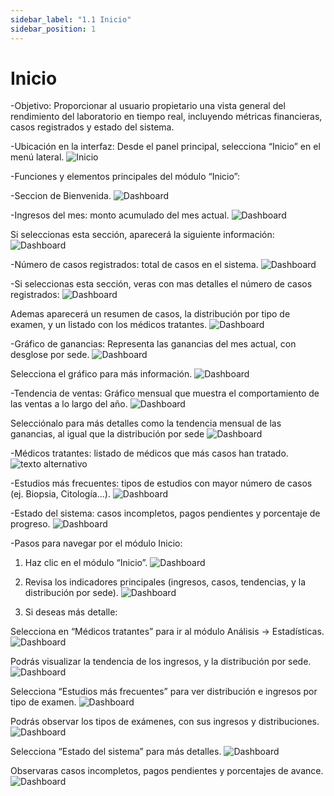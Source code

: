 ```yaml
---
sidebar_label: "1.1 Inicio"
sidebar_position: 1
---
```


# Inicio

-Objetivo: Proporcionar al usuario propietario una vista general del rendimiento del laboratorio en tiempo real, incluyendo métricas financieras, casos registrados y estado del sistema.
 

-Ubicación en la interfaz: Desde el panel principal, selecciona “Inicio” en el menú lateral.
![Inicio](/img/img_solhub/exp.pro.1.1.inicio/1.png)
 

-Funciones y elementos principales del módulo “Inicio”:

-Seccion de Bienvenida.
![Dashboard](/img/img_solhub/exp.pro.1.1.inicio/2.png)

-Ingresos del mes: monto acumulado del mes actual.
![Dashboard](/img/img_solhub/exp.pro.1.1.inicio/3.png)

Si seleccionas  esta sección, aparecerá la siguiente información:
![Dashboard](/img/img_solhub/exp.pro.1.1.inicio/4.png)

-Número de casos registrados: total de casos en el sistema.
![Dashboard](/img/img_solhub/exp.pro.1.1.inicio/5.png)

-Si seleccionas esta sección, veras con mas detalles el número de casos registrados:
![Dashboard](/img/img_solhub/exp.pro.1.1.inicio/6.png)

Ademas aparecerá un resumen de casos, la distribución por tipo de examen, y un listado con los médicos tratantes.
![Dashboard](/img/img_solhub/exp.pro.1.1.inicio/7.png)

-Gráfico de ganancias: Representa las ganancias del mes actual, con desglose por sede.
![Dashboard](/img/img_solhub/exp.pro.1.1.inicio/8.png)

Selecciona el gráfico para más información.
![Dashboard](/img/img_solhub/exp.pro.1.1.inicio/9.png)

-Tendencia de ventas: Gráfico mensual que muestra el comportamiento de las ventas a lo largo del año.
![Dashboard](/img/img_solhub/exp.pro.1.1.inicio/10.png)

Selecciónalo para más detalles como la tendencia mensual de las ganancias, al igual que la distribución por sede
![Dashboard](/img/img_solhub/exp.pro.1.1.inicio/11.png)

-Médicos tratantes: listado de médicos que más casos han tratado.
![texto alternativo](/img/img_solhub/exp.pro.1.1.inicio/12.png)

-Estudios más frecuentes: tipos de estudios con mayor número de casos (ej. Biopsia, Citología...).
![Dashboard](/img/img_solhub/exp.pro.1.1.inicio/13.png)

-Estado del sistema: casos incompletos, pagos pendientes y porcentaje de progreso.
![Dashboard](/img/img_solhub/exp.pro.1.1.inicio/13.1.png)
 

-Pasos para navegar por el módulo Inicio:
 
1. Haz clic en el módulo “Inicio”.
![Dashboard](/img/img_solhub/exp.pro.1.1.inicio/14.png)

2. Revisa los indicadores principales (ingresos, casos, tendencias, y la distribución por sede).
![Dashboard](/img/img_solhub/exp.pro.1.1.inicio/15.png)

3. Si deseas más detalle: 

Selecciona en “Médicos tratantes” para ir al módulo Análisis → Estadísticas.
![Dashboard](/img/img_solhub/exp.pro.1.1.inicio/16.png)

Podrás visualizar la tendencia de los ingresos, y la distribución por sede.
![Dashboard](/img/img_solhub/exp.pro.1.1.inicio/17.png)

Selecciona “Estudios más frecuentes” para ver distribución e ingresos por tipo de examen.
![Dashboard](/img/img_solhub/exp.pro.1.1.inicio/18.png)

Podrás observar los tipos de exámenes, con sus ingresos y distribuciones.
![Dashboard](/img/img_solhub/exp.pro.1.1.inicio/19.png)

Selecciona “Estado del sistema” para más detalles.
![Dashboard](/img/img_solhub/exp.pro.1.1.inicio/20.png)

Observaras casos incompletos, pagos pendientes y porcentajes de avance.
![Dashboard](/img/img_solhub/exp.pro.1.1.inicio/21.png)